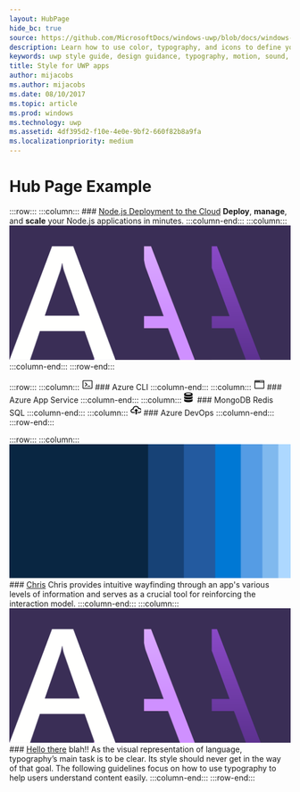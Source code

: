 ```yaml
---
layout: HubPage
hide_bc: true
source: https://github.com/MicrosoftDocs/windows-uwp/blob/docs/windows-apps-src/design/style/index.md
description: Learn how to use color, typography, and icons to define your UWP app’s personality with the UWP style guide.
keywords: uwp style guide, design guidance, typography, motion, sound, motion, app development
title: Style for UWP apps
author: mijacobs
ms.author: mijacobs
ms.date: 08/10/2017
ms.topic: article
ms.prod: windows
ms.technology: uwp
ms.assetid: 4df395d2-f10e-4e0e-9bf2-660f82b8a9fa
ms.localizationpriority: medium
---
```

# Hub Page Example

:::row:::
    :::column:::
        ### [Node.js Deployment to the Cloud](style.md)
        **Deploy**, **manage**, and **scale** your Node.js applications in minutes.
    :::column-end:::
    :::column:::
        ![hero image](images/header-typography.svg)
    :::column-end:::
:::row-end:::

:::row:::
    :::column:::
        ![hero image](images/terminal.svg)
        ### Azure CLI
    :::column-end:::
    :::column:::
        ![hero image](images/browser.svg)
        ### Azure App Service
    :::column-end:::
    :::column:::
        ![hero image](images/database.svg)
        ### MongoDB Redis SQL
    :::column-end:::
    :::column:::
        ![hero image](images/cloud-upload.svg)
        ### Azure DevOps
    :::column-end:::
:::row-end:::

:::row:::
    :::column:::
        ![hero image](images/header-color.svg)
        ### [Chris](style.md)
        Chris provides intuitive wayfinding through an app's various levels of information and serves as a crucial tool for reinforcing the interaction model.
    :::column-end:::
    :::column:::
        ![hero image](images/header-typography.svg)
        ### [Hello there](style.md)
       blah!! As the visual representation of language, typography’s main task is to be clear. Its style should never get in the way of that goal. The following guidelines focus on how to use typography to help users understand content easily.
    :::column-end:::
:::row-end:::